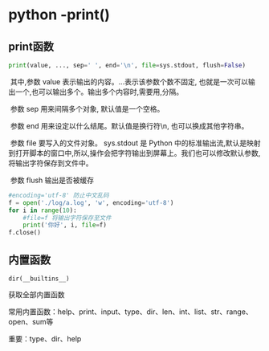 # python -print()

## print函数

```python
print(value, ..., sep=' ', end='\n', file=sys.stdout, flush=False)
```

​	其中,参数 value 表示输出的内容。...表示该参数个数不固定,  也就是一次可以输出一个,也可以输出多个。输出多个内容时,需要用,分隔。

​	参数 sep 用来间隔多个对象,  默认值是一个空格。

​	参数 end 用来设定以什么结尾。默认值是换行符\n,  也可以换成其他字符串。

​	参数 file 要写入的文件对象。 sys.stdout 是 Python 中的标准输出流,默认是映射到打开脚本的窗口中,所以,操作会把字符输出到屏幕上。我们也可以修改默认参数,将输出字符保存到文件中。

​	参数 flush 输出是否被缓存

```python
#encoding='utf-8' 防止中文乱码
f = open('./log/a.log', 'w', encoding='utf-8')
for i in range(10):
    #file=f 将输出字符保存至文件
    print('你好', i, file=f)
f.close()
```

## 内置函数

 `dir(__builtins__)`

获取全部内置函数

常用内置函数：help、print、input、type、dir、len、int、list、str、range、open、sum等

重要：type、dir、help

